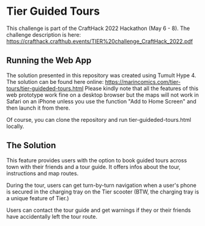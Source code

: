 # Tier Guided Tours

This challenge is part of the CraftHack 2022 Hackathon (May 6 - 8). The challenge description is here: https://crafthack.crafthub.events/TIER%20challenge_CraftHack_2022.pdf

## Running the Web App
The solution presented in this repository was created using Tumult Hype 4. The solution can be found here online: https://marincomics.com/tier-tours/tier-guideded-tours.html Please kindly note that all the features of this web prototype work fine on a desktop browser but the maps will not work in Safari on an iPhone unless you use the function "Add to Home Screen" and then launch it from there.

Of course, you can clone the repository and run tier-guideded-tours.html locally.

## The Solution
This feature provides users with the option to book guided tours across town with their friends and a tour guide. It offers infos about the tour, instructions and map routes.

During the tour, users can get turn-by-turn navigation when a user's phone is secured in the charging tray on the Tier scooter (BTW, the charging tray is a unique feature of Tier.)

Users can contact the tour guide and get warnings if they or their friends have accidentally left the tour route.
